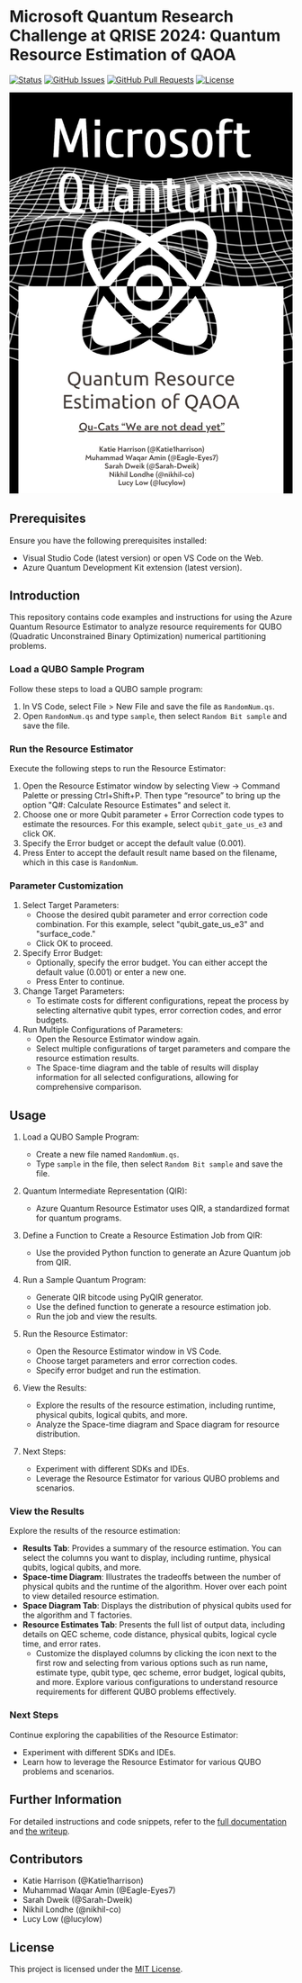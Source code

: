 # Microsoft Quantum Research Challenge at QRISE 2024: Quantum Resource Estimation of QAOA

<div>
  
  [![Status](https://img.shields.io/badge/status-work--in--progress-success.svg)]()
  [![GitHub Issues](https://img.shields.io/github/issues/lucylow/qrise2024-microsoft-challenge.svg)](https://github.com/lucylow/qrise2024-microsoft-challenge/issues)
  [![GitHub Pull Requests](https://img.shields.io/github/issues-pr/lucylow/qrise2024-microsoft-challenge.svg)](https://github.com/lucylow/qrise2024-microsoft-challenge/pulls)
  [![License](https://img.shields.io/bower/l/bootstrap)]()

</div>

![](https://github.com/lucylow/qrise2024-microsoft-challenge/blob/main/extra/Logo.png?raw=true)


## Prerequisites
Ensure you have the following prerequisites installed:
- Visual Studio Code (latest version) or open VS Code on the Web.
- Azure Quantum Development Kit extension (latest version).

## Introduction
This repository contains code examples and instructions for using the Azure Quantum Resource Estimator to analyze resource requirements for QUBO (Quadratic Unconstrained Binary Optimization) numerical partitioning problems.

### Load a QUBO Sample Program
Follow these steps to load a QUBO sample program:
1. In VS Code, select File > New File and save the file as `RandomNum.qs`.
2. Open `RandomNum.qs` and type `sample`, then select `Random Bit sample` and save the file.

### Run the Resource Estimator
Execute the following steps to run the Resource Estimator:
1. Open the Resource Estimator window by selecting View -> Command Palette or pressing Ctrl+Shift+P. Then type “resource” to bring up the option "Q#: Calculate Resource Estimates" and select it.
2. Choose one or more Qubit parameter + Error Correction code types to estimate the resources. For this example, select `qubit_gate_us_e3` and click OK.
3. Specify the Error budget or accept the default value (0.001).
4. Press Enter to accept the default result name based on the filename, which in this case is `RandomNum`.

### Parameter Customization
1. Select Target Parameters:
   - Choose the desired qubit parameter and error correction code combination. For this example, select "qubit_gate_us_e3" and "surface_code."
   - Click OK to proceed.
2. Specify Error Budget:
   - Optionally, specify the error budget. You can either accept the default value (0.001) or enter a new one.
   - Press Enter to continue.
3. Change Target Parameters:
   - To estimate costs for different configurations, repeat the process by selecting alternative qubit types, error correction codes, and error budgets.
4. Run Multiple Configurations of Parameters:
   - Open the Resource Estimator window again.
   - Select multiple configurations of target parameters and compare the resource estimation results.
   - The Space-time diagram and the table of results will display information for all selected configurations, allowing for comprehensive comparison.


## Usage
1. Load a QUBO Sample Program:
   - Create a new file named `RandomNum.qs`.
   - Type `sample` in the file, then select `Random Bit sample` and save the file.

2. Quantum Intermediate Representation (QIR):
   - Azure Quantum Resource Estimator uses QIR, a standardized format for quantum programs.

3. Define a Function to Create a Resource Estimation Job from QIR:
   - Use the provided Python function to generate an Azure Quantum job from QIR.

4. Run a Sample Quantum Program:
   - Generate QIR bitcode using PyQIR generator.
   - Use the defined function to generate a resource estimation job.
   - Run the job and view the results.

5. Run the Resource Estimator:
   - Open the Resource Estimator window in VS Code.
   - Choose target parameters and error correction codes.
   - Specify error budget and run the estimation.

6. View the Results:
   - Explore the results of the resource estimation, including runtime, physical qubits, logical qubits, and more.
   - Analyze the Space-time diagram and Space diagram for resource distribution.

7. Next Steps:
   - Experiment with different SDKs and IDEs.
   - Leverage the Resource Estimator for various QUBO problems and scenarios.

### View the Results
Explore the results of the resource estimation:

- **Results Tab**: Provides a summary of the resource estimation. You can select the columns you want to display, including runtime, physical qubits, logical qubits, and more.
- **Space-time Diagram**: Illustrates the tradeoffs between the number of physical qubits and the runtime of the algorithm. Hover over each point to view detailed resource estimation.
- **Space Diagram Tab**: Displays the distribution of physical qubits used for the algorithm and T factories.
- **Resource Estimates Tab**: Presents the full list of output data, including details on QEC scheme, code distance, physical qubits, logical cycle time, and error rates.
   - Customize the displayed columns by clicking the icon next to the first row and selecting from various options such as run name, estimate type, qubit type, qec scheme, error budget, logical qubits, and more. Explore various configurations to understand resource requirements for different QUBO problems effectively.

### Next Steps
Continue exploring the capabilities of the Resource Estimator:
- Experiment with different SDKs and IDEs.
- Learn how to leverage the Resource Estimator for various QUBO problems and scenarios.

## Further Information
For detailed instructions and code snippets, refer to the [full documentation](https://github.com/lucylow/qrise2024-microsoft-challenge/blob/main/qaoa/qaoa_notebook.ipynb) and [the writeup](https://github.com/lucylow/qrise2024-microsoft-challenge/blob/main/writeup.pdf).

## Contributors

- Katie Harrison (@Katie1harrison)
- Muhammad Waqar Amin (@Eagle-Eyes7)
- Sarah Dweik (@Sarah-Dweik)
- Nikhil Londhe (@nikhil-co)
- Lucy Low (@lucylow)

## License
This project is licensed under the [MIT License](link_to_license).

